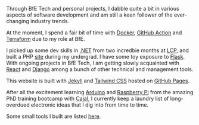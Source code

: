 Through BfE Tech and personal projects, I dabble quite a bit in various aspects of software development and am still a keen follower of the ever-changing industry trends.

At the moment, I spend a fair bit of time with [Docker](https://www.docker.com/), [GitHub Action](https://github.com/features/actions) and [Terraform](https://www.terraform.io/) due to my role at BfE.

I picked up some dev skills in [.NET](https://dotnet.microsoft.com/en-us/) from two incredbie months at [LCP](https://www.lcp.uk.com/technology-analytics/), and built a PHP [site](https://hh457.user.srcf.net/mathmo-guide/) during my undergrad. I have some toy exposure to [Flask](https://flask.palletsprojects.com). With ongoing projects in BfE Tech, I am getting slowly acquainted with [React](https://reactjs.org/) and [Django](https://www.djangoproject.com/) among a bunch of other technical and management tools. 

This website is built with [Jekyll](https://jekyllrb.com/) and [Tailwind CSS](https://tailwindui.com/) hosted on [GitHub Pages](https://pages.github.com/).

After all the excitement learning [Arduino](https://www.arduino.cc/) and [Raspberry Pi](https://www.raspberrypi.org/) from the amazing PhD training bootcamp with [Cajal](http://cajal-training.org/neurokit/experim-neuroscience/), I currently keep a laundry list of long-overdued electronic ideas that I dig into from time to time.

Some small tools I built are listed [here](/collection).

 